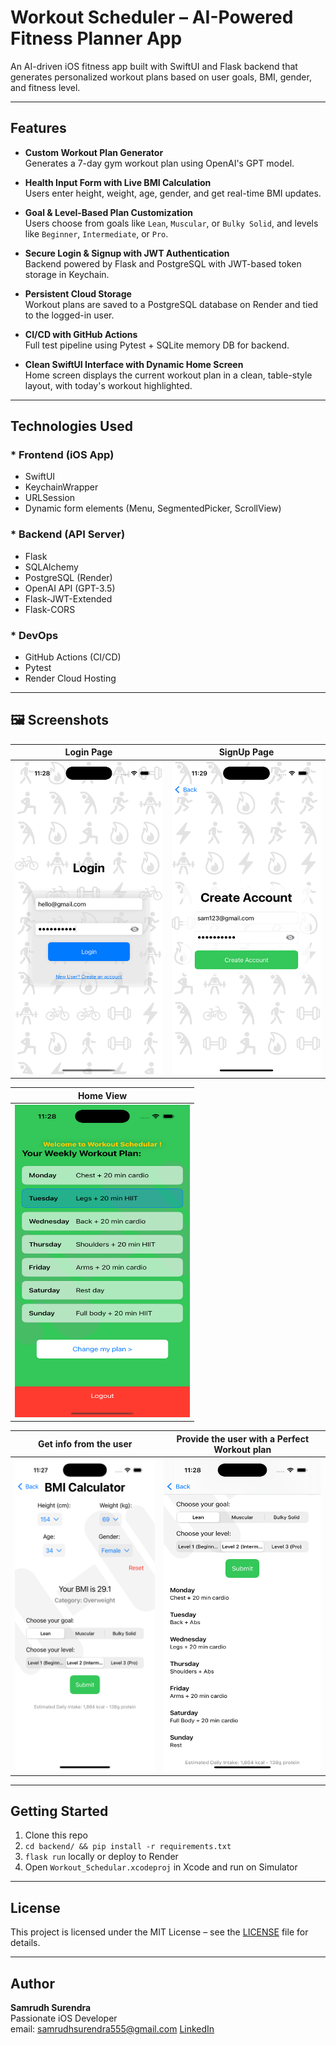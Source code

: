# Workout Scheduler – AI-Powered Fitness Planner App

An AI-driven iOS fitness app built with SwiftUI and Flask backend that generates personalized workout plans based on user goals, BMI, gender, and fitness level.

---

## Features

- **Custom Workout Plan Generator**  
  Generates a 7-day gym workout plan using OpenAI's GPT model.

- **Health Input Form with Live BMI Calculation**  
  Users enter height, weight, age, gender, and get real-time BMI updates.

- **Goal & Level-Based Plan Customization**  
  Users choose from goals like `Lean`, `Muscular`, or `Bulky Solid`, and levels like `Beginner`, `Intermediate`, or `Pro`.

- **Secure Login & Signup with JWT Authentication**  
  Backend powered by Flask and PostgreSQL with JWT-based token storage in Keychain.

- **Persistent Cloud Storage**  
  Workout plans are saved to a PostgreSQL database on Render and tied to the logged-in user.

- **CI/CD with GitHub Actions**  
  Full test pipeline using Pytest + SQLite memory DB for backend.

- **Clean SwiftUI Interface with Dynamic Home Screen**  
  Home screen displays the current workout plan in a clean, table-style layout, with today's workout highlighted.

---

## Technologies Used

### * Frontend (iOS App)
- SwiftUI
- KeychainWrapper
- URLSession
- Dynamic form elements (Menu, SegmentedPicker, ScrollView)

### * Backend (API Server)
- Flask
- SQLAlchemy
- PostgreSQL (Render)
- OpenAI API (GPT-3.5)
- Flask-JWT-Extended
- Flask-CORS

### * DevOps
- GitHub Actions (CI/CD)
- Pytest
- Render Cloud Hosting

---

## 🖼 Screenshots

| Login Page | SignUp Page |
|-----------------------------|-----------------------------|
| <img src="Assets/LoginPage.png" alt="App Screenshot" width="280" height="500"/> | <img src="Assets/SignUpPage.png" alt="App Screenshot" width="280" height="500"/> |

| Home View |
|-----------------------------|
| <img src="Assets/HomePage.png" alt="App Screenshot" width="280" height="500"/> |

| Get info from the user | Provide the user with a Perfect Workout plan |
|-----------------------------|-----------------------------|
| <img src="Assets/NewPlan_getInfo.png" alt="App Screenshot" width="280" height="500"/> | <img src="Assets/newPlan_got.png" alt="App Screenshot" width="280" height="500"/> |

---

## Getting Started

1. Clone this repo
2. `cd backend/ && pip install -r requirements.txt`
3. `flask run` locally or deploy to Render
4. Open `Workout_Schedular.xcodeproj` in Xcode and run on Simulator

---

## License

This project is licensed under the MIT License – see the [LICENSE](LICENSE) file for details.

---

## Author

**Samrudh Surendra**  
Passionate iOS Developer  
email: samrudhsurendra555@gmail.com
[LinkedIn](https://www.linkedin.com/in/samrudh-surendra1)
